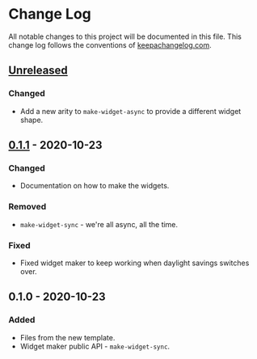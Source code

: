 # Change Log
All notable changes to this project will be documented in this file. This change log follows the conventions of [keepachangelog.com](http://keepachangelog.com/).

## [Unreleased]
### Changed
- Add a new arity to `make-widget-async` to provide a different widget shape.

## [0.1.1] - 2020-10-23
### Changed
- Documentation on how to make the widgets.

### Removed
- `make-widget-sync` - we're all async, all the time.

### Fixed
- Fixed widget maker to keep working when daylight savings switches over.

## 0.1.0 - 2020-10-23
### Added
- Files from the new template.
- Widget maker public API - `make-widget-sync`.

[Unreleased]: https://github.com/your-name/the-joy-of-clojure/compare/0.1.1...HEAD
[0.1.1]: https://github.com/your-name/the-joy-of-clojure/compare/0.1.0...0.1.1

